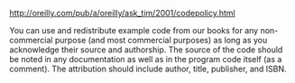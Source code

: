 http://oreilly.com/pub/a/oreilly/ask_tim/2001/codepolicy.html

You can use and redistribute example code from our books for any non-commercial purpose (and most commercial purposes) as long as you acknowledge their source and authorship. The source of the code should be noted in any documentation as well as in the program code itself (as a comment). The attribution should include author, title, publisher, and ISBN.